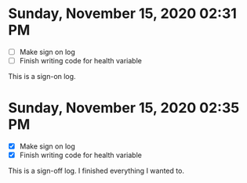 # Sunday, November 15, 2020 02:31 PM
- [ ] Make sign on log
- [ ] Finish writing code for health variable 

This is a sign-on log.

# Sunday, November 15, 2020 02:35 PM
- [X] Make sign on log
- [X] Finish writing code for health variable 

This is a sign-off log. I finished everything I wanted to.

